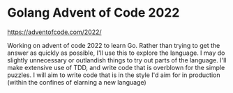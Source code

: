 # Golang Advent of Code 2022

https://adventofcode.com/2022/

Working on advent of code 2022 to learn Go.
Rather than trying to get the answer as quickly as possible, I'll use this to
explore the language. I may do slightly unnecessary or outlandish things to try
out parts of the language. I'll make extensive use of TDD, and write code that
is overblown for the simple puzzles. I will aim to write code that is in the
style I'd aim for in production (within the confines of elarning a new language)
